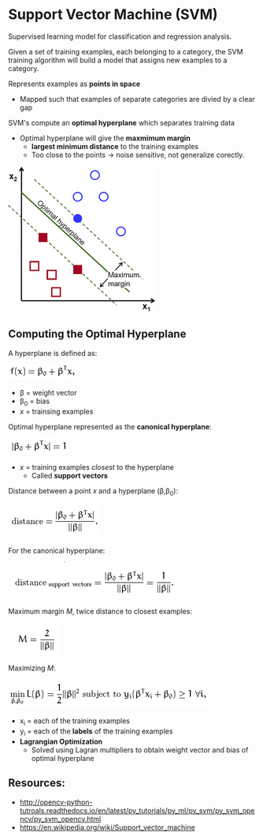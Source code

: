 # Support Vector Machine (SVM)

Supervised learning model for classification and regression analysis.

Given a set of training examples, each belonging to a category, the SVM training algorithm will build a model that assigns new examples to a category.

Represents examples as **points in space**

* Mapped such that examples of separate categories are divied by a clear gap

SVM's compute an **optimal hyperplane** which separates training data

* Optimal hyperplane will give the **maxmimum margin**
  * **largest minimum distance** to the training examples
  * Too close to the points -> noise sensitive, not generalize corectly.

![](../../images/2018-03-30-16-18-54.png)

## Computing the Optimal Hyperplane

A hyperplane is defined as:

![](../../images/2018-03-30-16-27-39.png)

* &beta; = weight vector
* &beta;<sub>0</sub> = bias
* _x_ = trainsing examples

Optimal hyperplane represented as the **canonical hyperplane**:

![](../../images/2018-03-30-16-27-49.png)

* _x_ = training examples _closest_ to the hyperplane
  * Called **support vectors**

Distance between a point _x_ and a hyperplane (&beta;,&beta;<sub>0</sub>):

![](../../images/2018-03-30-16-30-29.png)

For the canonical hyperplane:

![](../../images/2018-03-30-16-30-52.png)

Maximum margin _M_, twice distance to closest examples:

![](../../images/2018-03-30-16-32-16.png)

Maximizing _M_:

![](../../images/2018-03-30-16-33-05.png)

* x<sub>i</sub> = each of the training examples
* y<sub>i</sub> = each of the **labels** of the training examples
* **Lagrangian Optimization**
  * Solved using Lagran multipliers to obtain weight vector and bias of optimal hyperplane

## Resources:

* http://opencv-python-tutroals.readthedocs.io/en/latest/py_tutorials/py_ml/py_svm/py_svm_opencv/py_svm_opencv.html
* https://en.wikipedia.org/wiki/Support_vector_machine
